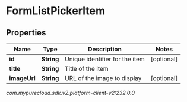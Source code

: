 # FormListPickerItem


## Properties

| Name | Type | Description | Notes |
| ------------ | ------------- | ------------- | ------------- |
| **id** | **String** | Unique identifier for the item |  [optional] |
| **title** | **String** | Title of the item |  |
| **imageUrl** | **String** | URL of the image to display |  [optional] |




_com.mypurecloud.sdk.v2:platform-client-v2:232.0.0_
